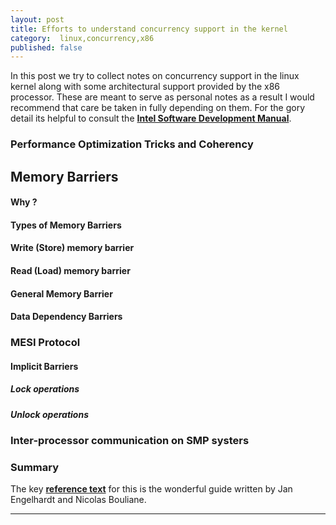 ```yaml
---
layout: post
title: Efforts to understand concurrency support in the kernel
category:  linux,concurrency,x86
published: false
---
```


In this post we try to collect notes on concurrency support in the
linux kernel along with some architectural support provided by the x86
processor. These are meant to serve as personal notes as a result I
would recommend that care be taken in fully depending on them. For the
gory detail its helpful to consult the [__Intel Software Development
Manual__][intel-manual].


### Performance Optimization Tricks and Coherency



## Memory Barriers

#### Why ?

#### Types of Memory Barriers

#### Write (Store) memory barrier

#### Read (Load) memory barrier

#### General Memory Barrier

#### Data Dependency Barriers

### MESI Protocol

#### Implicit Barriers

##### Lock operations

##### Unlock operations

### Inter-processor communication on SMP systers




### Summary

The key [__reference text__][netfilter-modules] for this is the
wonderful guide written by Jan Engelhardt and Nicolas Bouliane. 

---
[wiki-memory-barrier]: http://en.wikipedia.org/wiki/Memory_barrier
[volatile-harmful]:https://www.kernel.org/doc/Documentation/volatile-considered-harmful.txt
[intel-manual]: http://www.intel.com/content/dam/www/public/us/en/documents/manuals/64-ia-32-architectures-software-developers-manual.pdf
[netfilter-modules]: http://inai.de/documents/Netfilter_Modules.pdf
[linuxeco]: http://linuxeco.com/
[lwn]: http://lwn.net/
[ukl]: http://www.amazon.com/gp/product/0596005652/ref=pd_lpo_sbs_dp_ss_2?pf_rd_p=1944687462&pf_rd_s=lpo-top-stripe-1&pf_rd_t=201&pf_rd_i=0596002556&pf_rd_m=ATVPDKIKX0DER&pf_rd_r=040GZAP017H8K2XKZPJA
[lin-net]: http://www.amazon.com/Understanding-Network-Internals-Christian-Benvenuti/dp/0596002556
[unix-poll]: http://unixhelp.ed.ac.uk/CGI/man-cgi?poll+2
[ldd-book]: http://www.amazon.com/gp/product/0596005903/ref=as_li_tl?ie=UTF8&camp=1789&creative=9325&creativeASIN=0596005903&linkCode=as2&tag=persblog073-20
[ldd-free]: http://lwn.net/Kernel/LDD3/
[named-pipe]: http://www.linuxjournal.com/article/2156?page=0,1
[inotify]: http://man7.org/linux/man-pages/man7/inotify.7.html
[rtl-8139]: http://www.tldp.org/LDP/LG/issue93/bhaskaran.html
[udp-server]: http://www.microhowto.info/howto/listen_for_and_receive_udp_datagrams_in_c.html
[sunysb]: http://www.ecsl.cs.sunysb.edu/elibrary/linux/network/net.pdf


